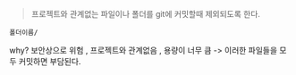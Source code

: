> 프로젝트와 관계없는 파일이나 폴더를 git에 커밋할때 제외되도록 한다.

`폴더이름/`

why? 보안상으로 위험 , 프로젝트와 관계없음 , 용량이 너무 큼 -> 이러한 파일들을 모두 커밋하면 부담된다.
